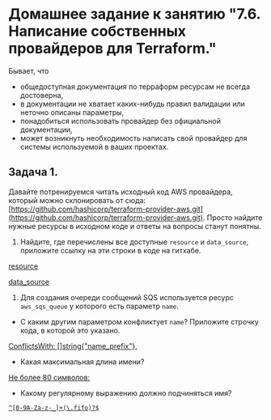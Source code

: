 # Домашнее задание к занятию "7.6. Написание собственных провайдеров для Terraform."

Бывает, что 
* общедоступная документация по терраформ ресурсам не всегда достоверна,
* в документации не хватает каких-нибудь правил валидации или неточно описаны параметры,
* понадобиться использовать провайдер без официальной документации,
* может возникнуть необходимость написать свой провайдер для системы используемой в ваших проектах.   

## Задача 1. 
Давайте потренируемся читать исходный код AWS провайдера, который можно склонировать от сюда: 
[https://github.com/hashicorp/terraform-provider-aws.git](https://github.com/hashicorp/terraform-provider-aws.git).
Просто найдите нужные ресурсы в исходном коде и ответы на вопросы станут понятны.  


1. Найдите, где перечислены все доступные `resource` и `data_source`, приложите ссылку на эти строки в коде на 
гитхабе.  


 [resource](https://github.com/hashicorp/terraform-provider-aws/blob/8e4d8a3f3f781b83f96217c2275f541c893fec5a/aws/provider.go#L411)
 
  
 [data_source](https://github.com/hashicorp/terraform-provider-aws/blob/8e4d8a3f3f781b83f96217c2275f541c893fec5a/aws/provider.go#L169)


1. Для создания очереди сообщений SQS используется ресурс `aws_sqs_queue` у которого есть параметр `name`. 

- С каким другим параметром конфликтует `name`? Приложите строчку кода, в которой это указано.
    
[ConflictsWith: []string{"name_prefix"},](https://github.com/hashicorp/terraform-provider-aws/blob/8e4d8a3f3f781b83f96217c2275f541c893fec5a/aws/resource_aws_sqs_queue.go#L56)
    
- Какая максимальная длина имени? 
    
[Не более 80  символов:](https://github.com/hashicorp/terraform-provider-aws/blob/8e4d8a3f3f781b83f96217c2275f541c893fec5a/aws/validators.go#L1038)
    
- Какому регулярному выражению должно подчиняться имя? 

[`^[0-9A-Za-z-_]+(\.fifo)?$`](https://github.com/hashicorp/terraform-provider-aws/blob/8e4d8a3f3f781b83f96217c2275f541c893fec5a/aws/validators.go#L1041)



